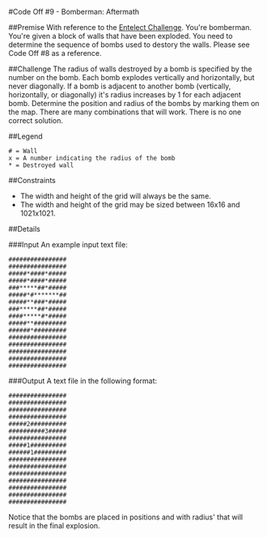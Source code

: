 #Code Off #9 - Bomberman: Aftermath

##Premise
With reference to the [Entelect Challenge](http://challenge.entelect.co.za).
You're bomberman. You're given a block of walls that have been exploded. You need to determine the sequence of bombs used to destory the walls.
Please see Code Off #8 as a reference.

##Challenge
The radius of walls destroyed by a bomb is specified by the number on the bomb. Each bomb explodes vertically and horizontally, but never diagonally. If a bomb is adjacent to another bomb (vertically, horizontally, or diagonally) it's radius increases by 1 for each adjacent bomb.
Determine the position and radius of the bombs by marking them on the map.
There are many combinations that will work. There is no one correct solution.

##Legend
```
# = Wall
x = A number indicating the radius of the bomb
* = Destroyed wall
```
##Constraints
* The width and height of the grid will always be the same.
* The width and height of the grid may be sized between 16x16 and 1021x1021.

##Details

###Input
An example input text file:

```
################
################
#####*####*#####
#####*####*#####
###*****##*#####
#####*#*******##
#####**###*#####
###*****##*#####
####*****#*#####
#####**#########
######*#########
################
################
################
################
################
```

###Output
A text file in the following format:

```
################
################
################
################
#####2##########
##########3#####
################
#####1##########
######1#########
################
################
################
################
################
################
################
```
Notice that the bombs are placed in positions and with radius' that will result in the final explosion.
